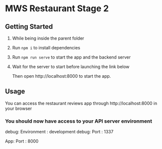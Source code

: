 # MWS Restaurant Stage 2

## Getting Started

1. While being inside the parent folder
1. Run `npm i` to install dependencies
1. Run `npm run serve` to start the app and the backend server
1. Wait for the server to start before launching the link below

   Then open http://localhost:8000 to start the app.

## Usage

You can access the restaurant reviews app through http://localhost:8000 in your browser

### You should now have access to your API server environment

debug: Environment : development
debug: Port : 1337

App: Port : 8000
